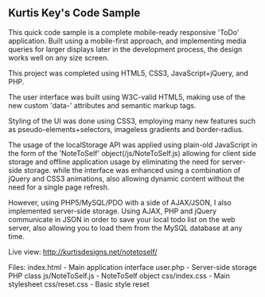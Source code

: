 ## Kurtis Key's Code Sample

This quick code sample is a complete mobile-ready responsive 'ToDo' application. Built using a mobile-first approach, and implementing media queries for larger displays later in the development process, the design works well on any size screen.

This project was completed using HTML5, CSS3, JavaScript+jQuery, and PHP. 

The user interface was built using W3C-valid HTML5, making use of the new custom 'data-' attributes and semantic markup tags.

Styling of the UI was done using CSS3, employing many new features such as pseudo-elements+selectors, imageless gradients and border-radius.

The usage of the localStorage API was applied using plain-old JavaScript in the form of the 'NoteToSelf' object(/js/NoteToSelf.js) allowing for client side storage and offline application usage by eliminating the need for server-side storage. while the interface was enhanced using a combination of jQuery and CSS3 animations, also allowing dynamic content without the need for a single page refresh.

However, using PHP5/MySQL/PDO with a side of AJAX/JSON, I also implemented server-side storage. Using AJAX, PHP and jQuery communicate in JSON in order to save your local todo list on the web server, also allowing you to load them from the MySQL database at any time.

Live view: http://kurtisdesigns.net/notetoself/

Files:
index.html - Main application interface
user.php - Server-side storage PHP class
js/NoteToSelf.js - NoteToSelf object
css/index.css - Main stylesheet
css/reset.css - Basic style reset